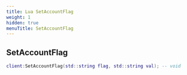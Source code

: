 ```yaml
---
title: Lua SetAccountFlag
weight: 1
hidden: true
menuTitle: SetAccountFlag
---
```

## SetAccountFlag
```lua
client:SetAccountFlag(std::string flag, std::string val); -- void
```